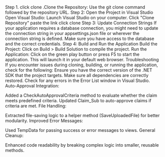 Step 1. click clone .Clone the Repository: Use the git clone command followed by the repository URL.
Step 2: Open the Project in Visual Studio
Open Visual Studio: Launch Visual Studio on your computer. 
Click "Clone Repository"
paste the link
click clone
Step 3: Update Connection Strings
If your application requires a database connection, you might need to update the connection string in your appsettings.json file or wherever the connection string is defined. Make sure you have access to the database and the correct credentials.
Step 4: Build and Run the Application
Build the Project:
Click on Build > Build Solution to compile the project.
Run the Application:
Click on the green play button or press F5 to start the application. This will launch it in your default web browser.
Troubleshooting
If you encounter issues during cloning, building, or running the application, check for the following:
Ensure you have the correct version of the .NET SDK that the project targets.
Make sure all dependencies are correctly restored.
Check for any errors in the Error List window in Visual Studio.
Auto-Approval Integration:

Added a CheckAutoApprovalCriteria method to evaluate whether the claim meets predefined criteria.
Updated Claim_Sub to auto-approve claims if criteria are met.
File Handling:

Extracted file-saving logic to a helper method (SaveUploadedFile) for better modularity.
Improved Error Messages:

Used TempData for passing success or error messages to views.
General Cleanup:

Enhanced code readability by breaking complex logic into smaller, reusable methods.
